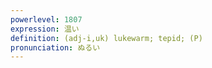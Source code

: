```yaml
---
powerlevel: 1807
expression: 温い
definition: (adj-i,uk) lukewarm; tepid; (P)
pronunciation: ぬるい
---
```

